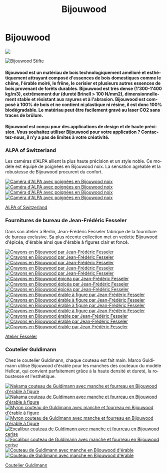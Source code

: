 ﻿---
lang: fr
title: 'Bijouwood'
order: 5
---

<div class="full-width-kenburns">
<div class="wrap-bg-image">

# Bijouwood

![](/assets/images/arrow-d-white.svg)

</div>
<img srcset="/assets/images/bijouwood/Stifte3.jpg"
     src="/assets/images/bijouwood/Stifte3.jpg" alt="Bijouwood Stifte">
</div>

<div class="full-width-grey">
<div class="wrap -cols2">

#### Bijouwood est un matériau de bois technologiquement amélioré et esthétiquement attrayant composé d'essences de bois domestiques comme le chêne, l'érable moiré, le frêne, le cerisier et plusieurs autres essences de bois provenant de forêts durables. Bijouwood est très dense (1'300-1'400 kg/m3), extrêmement dur (dureté Brinell > 100 N/mm2), dimensionnellement stable et résistant aux rayures et à l'abrasion. Bijouwood est composé à 100% de bois et ne contient ni plastique ni résine, il est donc 100% biodégradable. Le matériau peut être facilement gravé au laser CO2 sans traces de brûlure.

#### Bijouwood est conçu pour des applications de design et de haute précision. Vous souhaitez utiliser Bijouwood pour votre application ? Contactez-nous, il n'y a pas de limites à votre créativité.

</div>
</div>

<div class="full-width">
<div class="wrap">

### ALPA of Switzerland

Les caméras d'ALPA allient la plus haute précision et un style noble. Ce modèle est équipé de poignées en Bijouwood noix. La sensation agréable et la robustesse de Bijouwood procurent du confort.

<div class="picturegallery">
      <a href="/assets/images/bijouwood/ALPA1.jpg">
          <img src="/assets/images/bijouwood/ALPA1.jpg" alt="Caméra d'ALPA avec poignées en Bijouwood noix">
      </a>
      <a href="/assets/images/bijouwood/ALPA2.jpg">
          <img src="/assets/images/bijouwood/ALPA2.jpg" alt="Caméra d'ALPA avec poignées en Bijouwood noix">
      </a>
      <a href="/assets/images/bijouwood/ALPA3.jpg">
          <img src="/assets/images/bijouwood/ALPA3.jpg" alt="Caméra d'ALPA avec poignées en Bijouwood noix">
      </a>
      <a href="/assets/images/bijouwood/ALPA4.jpg">
          <img src="/assets/images/bijouwood/ALPA4.jpg" alt="Caméra d'ALPA avec poignées en Bijouwood noix">
      </a>
</div>

[ALPA of Switzerland](https://www.alpa.ch/en)

</div>
</div>

<div class="full-width-grey">
<div class="wrap">

### Fournitures de bureau de Jean-Frédéric Fesseler

Dans son atelier à Berlin, Jean-Frédéric Fesseler fabrique de la fourniture de bureau exclusive. Sa plus récente collection met en vedette Bijouwood d'épicéa, d'érable ainsi que d'érable à figures clair et foncé.

<div class="picturegallery">
      <a href="/assets/images/bijouwood/Stifte1.jpg">
          <img src="/assets/images/bijouwood/Stifte1.jpg" alt="Crayons en Bijouwood par Jean-Frédéric Fesseler">
      </a>
      <a href="/assets/images/bijouwood/Stifte7.jpg">
          <img src="/assets/images/bijouwood/Stifte7.jpg" alt="Crayons en Bijouwood par Jean-Frédéric Fesseler">
      </a>
      <a href="/assets/images/bijouwood/Stifte2.jpg">
          <img src="/assets/images/bijouwood/Stifte2.jpg" alt="Crayons en Bijouwood par Jean-Frédéric Fesseler">
      </a>
      <a href="/assets/images/bijouwood/Stifte4.jpg">
          <img src="/assets/images/bijouwood/Stifte4.jpg" alt="Crayons en Bijouwood par Jean-Frédéric Fesseler">
      </a>
      <a href="/assets/images/bijouwood/Stifte5.jpg">
          <img src="/assets/images/bijouwood/Stifte5.jpg" alt="Crayons en Bijouwood par Jean-Frédéric Fesseler">
      </a>
      <a href="/assets/images/bijouwood/Spruce_kurz_dick.jpg">
          <img src="/assets/images/bijouwood/Spruce_kurz_dick.jpg" alt="Crayons en Bijouwood épicéa par Jean-Frédéric Fesseler">
      </a>
      <a href="/assets/images/bijouwood/Spruce_lang_dunn.jpg">
          <img src="/assets/images/bijouwood/Spruce_lang_dunn.jpg" alt="Crayons en Bijouwood épicéa par Jean-Frédéric Fesseler">
      </a>
      <a href="/assets/images/bijouwood/Spruce_mittel_dick.jpg">
          <img src="/assets/images/bijouwood/Spruce_mittel_dick.jpg" alt="Crayons en Bijouwood épicéa par Jean-Frédéric Fesseler">
      </a>
      <a href="/assets/images/bijouwood/Figured_maple_light_dick.jpg">
          <img src="/assets/images/bijouwood/Figured_maple_light_dick.jpg" alt="Crayons en Bijouwood érable à figure par Jean-Frédéric Fesseler">
      </a>
      <a href="/assets/images/bijouwood/Figured_maple_light_kurz.jpg">
          <img src="/assets/images/bijouwood/Figured_maple_light_kurz.jpg" alt="Crayons en Bijouwood érable à figure par Jean-Frédéric Fesseler">
      </a>
      <a href="/assets/images/bijouwood/Figured_maple_light_lang.jpg">
          <img src="/assets/images/bijouwood/Figured_maple_light_lang.jpg" alt="Crayons en Bijouwood érable à figure par Jean-Frédéric Fesseler">
      </a>
      <a href="/assets/images/bijouwood/Figured_maple_dark_dick.jpg">
          <img src="/assets/images/bijouwood/Figured_maple_dark_dick.jpg" alt="Crayons en Bijouwood érable à figure par Jean-Frédéric Fesseler">
      </a>
      <a href="/assets/images/bijouwood/Maple_kurz.jpg">
          <img src="/assets/images/bijouwood/Maple_kurz.jpg" alt="Crayons en Bijouwood érable par Jean-Frédéric Fesseler">
      </a>
      <a href="/assets/images/bijouwood/Maple_lang_dick.jpg">
          <img src="/assets/images/bijouwood/Maple_lang_dick.jpg" alt="Crayons en Bijouwood érable par Jean-Frédéric Fesseler">
      </a>
      <a href="/assets/images/bijouwood/Maple_lang_dunn.jpg">
          <img src="/assets/images/bijouwood/Maple_lang_dunn.jpg" alt="Crayons en Bijouwood érable par Jean-Frédéric Fesseler">
      </a>
</div>

[Atelier Fesseler](https://atelierfesseler.de)

</div>
</div>

<div class="full-width">
<div class="wrap">

### Coutelier Guldimann

Chez le coutelier Guldimann, chaque couteau est fait main. Marco Guldimann utilise Bijouwood d'érable pour les manches des couteaux du modèle Hellcat, qui convient parfaitement grâce à la haute densité et dureté, la robustesse et l'esthétique.

<div class="picturegallery">
      <a href="/assets/images/bijouwood/GuldimannMesser5.jpg">
         <img src="/assets/images/bijouwood/GuldimannMesser5.jpg" alt="Nakama couteau de Guldimann avec manche et fourreau en Bijouwood d'érable à figure">
      </a>
      <a href="/assets/images/bijouwood/GuldimannMesser6.jpg">
          <img src="/assets/images/bijouwood/GuldimannMesser6.jpg" alt="Nakama couteau de Guldimann avec manche et fourreau en Bijouwood d'érable à figure">
      </a>
      <a href="/assets/images/bijouwood/GuldimannMesser7.jpg">
          <img src="/assets/images/bijouwood/GuldimannMesser7.jpg" alt="Myron couteau de Guldimann avec manche et fourreau en Bijouwood d'érable à figure">
      </a>
      <a href="/assets/images/bijouwood/GuldimannMesser8.jpg">
          <img src="/assets/images/bijouwood/GuldimannMesser8.jpg" alt="Myron couteau de Guldimann avec manche et fourreau en Bijouwood d'érable à figure">
      </a>
      <a href="/assets/images/bijouwood/GuldimannMesser9.jpg">
          <img src="/assets/images/bijouwood/GuldimannMesser9.jpg" alt="Excalibur couteau de Guldimann avec manche et fourreau en Bijouwood cerise">
      </a>
      <a href="/assets/images/bijouwood/GuldimannMesse10.jpg">
          <img src="/assets/images/bijouwood/GuldimannMesse10.jpg" alt="Excalibur couteau de Guldimann avec manche et fourreau en Bijouwood cerise">
      </a>
      <a href="/assets/images/bijouwood/GuldimannMesserBijouwood1.jpg">
          <img src="/assets/images/bijouwood/GuldimannMesserBijouwood1.jpg" alt="Couteau de Guldimann avec manche en Bijouwood d'érable">
      </a>
      <a href="/assets/images/bijouwood/GuldimannMesserBijouwood3.jpg">
          <img src="/assets/images/bijouwood/GuldimannMesserBijouwood3.jpg" alt="Couteau de Guldimann avec manche en Bijouwood d'érable">
      </a>
</div>

[Coutelier Guldimann](https://dasmesser.ch/2019/07/hellcat/#more-2021)

</div>
</div>
